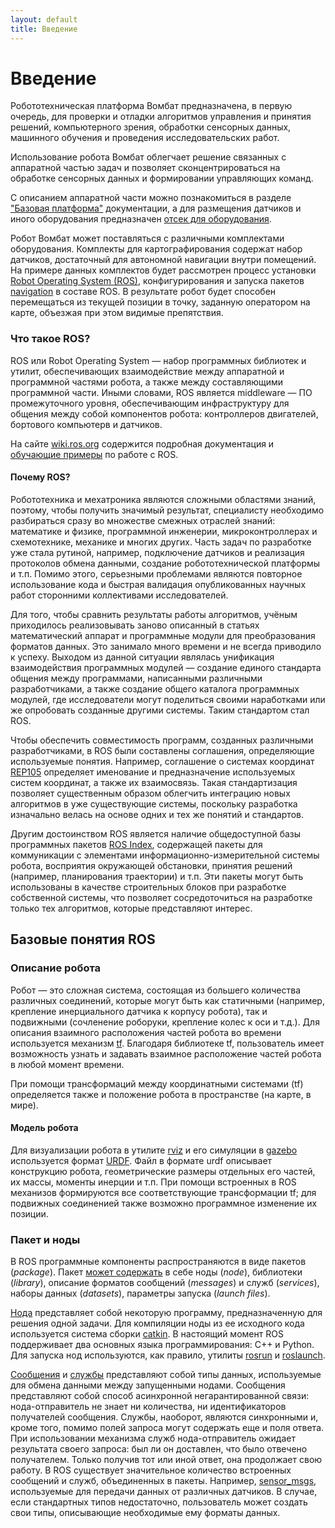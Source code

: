```yaml
---
layout: default
title: Введение
---
```


# Введение

Робототехническая платформа Вомбат предназначена, в первую очередь, для проверки и отладки алгоритмов управления и принятия решений, компьютерного зрения, обработки сенсорных данных, машинного обучения и проведения исследовательских работ.

Использование робота Вомбат облегчает решение связанных с аппаратной частью задач и позволяет сконцентрироваться на обработке сенсорных данных и формировании управляющих команд.

С описанием аппаратной части можно познакомиться в разделе ["Базовая платформа"](/docs/about/chassis.html) документации, а для размещения датчиков и иного оборудования предназначен [отсек для оборудования](/docs/about/user_space.html).

Робот Вомбат может поставляться с различными комплектами оборудования. Комплекты для картографирования содержат набор датчиков, достаточный для автономной навигации внутри помещений. На примере данных комплектов будет рассмотрен процесс установки [Robot Operating System (ROS)](http://www.ros.org/), конфигурирования и запуска пакетов [navigation](http://wiki.ros.org/navigation) в составе ROS. В результате робот будет способен перемещаться из текущей позиции в точку, заданную оператором на карте, объезжая при этом видимые препятствия.

### Что такое ROS?

ROS или Robot Operating System &mdash; набор программных библиотек и утилит, обеспечивающих взаимодействие между аппаратной и программной частями робота, а также между составляющими программной части. Иными словами, ROS является middleware &mdash; ПО промежуточного уровня, обеспечивающим инфраструктуру для общения между собой компонентов робота: контроллеров двигателей, бортового компьютерв и датчиков.

На сайте [wiki.ros.org](http://wiki.ros.org) содержится подробная документация и [обучающие примеры](http://wiki.ros.org/ROS/Tutorials) по работе с ROS.

#### Почему ROS?

Робототехника и мехатроника являются сложными областями знаний, поэтому, чтобы получить значимый результат, специалисту необходимо разбираться сразу во множестве смежных отраслей знаний: математике и физике, программной инженерии, микроконтроллерах и схемотехнике, механике и многих других. Часть задач по разработке уже стала рутиной, например, подключение датчиков и реализация протоколов обмена данными, создание робототехнической платформы и т.п. Помимо этого, серьезными проблемами являются повторное использование кода и быстрая валидация опубликованных научных работ сторонними коллективами исследователей.

Для того, чтобы сравнить результаты работы алгоритмов, учёным приходилось реализовывать заново описанный в статьях математический аппарат и программные модули для преобразования форматов данных. Это занимало много времени и не всегда приводило к успеху. Выходом из данной ситуации являлась унификация взаимодействия программных модулей &mdash; создание единого стандарта общения между программами, написанными различными разработчиками, а также создание общего каталога программных модулей, где исследователи могут поделиться своими наработками или же опробовать созданные другими системы. Таким стандартом стал ROS.

Чтобы обеспечить совместимость программ, созданных различными разработчиками, в ROS были составлены соглашения, определяющие используемые понятия. Например, соглашение о системах координат [REP105](http://www.ros.org/reps/rep-0105.html) определяет именование и предназначение используемых систем координат, а также их взаимосвязь. Такая стандартизация позволяет существенным образом облегчить интеграцию новых алгоритмов в уже существующие системы, поскольку разработка изначально велась на основе одних и тех же понятий и стандартов.

Другим достоинством ROS является наличие общедоступной базы программных пакетов [ROS Index](https://index.ros.org/packages), содержащей пакеты для коммуникации с элементами информационно-измерительной системы робота, восприятия окружающей обстановки, принятия решений (например, планирования траектории) и т.п. Эти пакеты могут быть использованы в качестве строительных блоков при разработке собственной системы, что позволяет сосредоточиться на разработке только тех алгоритмов, которые представляют интерес.

## Базовые понятия ROS
### Описание робота

Робот &mdash; это сложная система, состоящая из большего количества различных соединений, которые могут быть как статичными (например, крепление инерциального датчика к корпусу робота), так и подвижными (сочленение роборуки, крепление колес к оси и т.д.). Для описания взаимного расположения частей робота во времени используется механизм [tf](http://wiki.ros.org/tf). Благодаря библиотеке tf, пользователь имеет возможность узнать и задавать взаимное расположение частей робота в любой момент времени.

При помощи трансформаций между координатными системами (tf) определяется также и положение робота в пространстве (на карте, в мире).

#### Модель робота

Для визуализации робота в утилите [rviz](http://wiki.ros.org/rviz) и его симуляции в [gazebo](http://wiki.ros.org/gazebo_ros_pkgs) используется формат [URDF](http://wiki.ros.org/urdf). Файл в формате urdf описывает конструкцию робота, геометрические размеры отдельных его частей, их массы, моменты инерции и т.п. При помощи встроенных в ROS механизов формируются все соответствующие трансформации tf; для подвижных соединенией также возможно программное изменение их позиции.

### Пакет и ноды

В ROS программные компоненты распространяются в виде пакетов (_package_). Пакет [может содержать](http://wiki.ros.org/ROS/Concepts) в себе ноды (_node_), библиотеки (_library_), описание форматов сообщений (_messages_) и служб (_services_), наборы данных (_datasets_), параметры запуска (_launch files_).

[Нода](http://wiki.ros.org/Nodes) представляет собой некоторую программу, предназначенную для решения одной задачи. Для компиляции ноды из ее исходного кода используется система сборки [catkin](wiki.ros.org/catkin). В настоящий момент ROS поддерживает два основных языка программирования: C++ и Python. Для запуска нод используются, как правило, утилиты [rosrun](wiki.ros.org/rosrun) и [roslaunch](wiki.ros.org/roslaunch).

[Сообщения](http://wiki.ros.org/Messages) и [службы](http://wiki.ros.org/Services) представляют собой типы данных, используемые для обмена данными между запущенными нодами. Сообщения представляют собой способ асинхронной негарантированной связи: нода-отправитель не знает ни количества, ни идентификаторов получателей сообщения. Службы, наоборот, являются синхронными и, кроме того, помимо полей запроса могут содержать еще и поля ответа. При использовании механизма служб нода-отправитель ожидает результата своего запроса: был ли он доставлен, что было отвечено получателем. Только получив тот или иной ответ, она продолжает свою работу. В ROS существует значительное количество встроенных сообщений и служб, объединенных в пакеты. Например, [sensor_msgs](wiki.ros.org/sensor_msgs), используемые для передачи данных от различных датчиков. В случае, если стандартных типов недостаточно, пользователь может создать свои типы, описывающие необходимые ему форматы данных.

